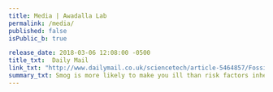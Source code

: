 ```yaml
---
title: Media | Awadalla Lab
permalink: /media/
published: false
isPublic_b: true

release_date: 2018-03-06 12:08:00 -0500
title_txt: 	Daily Mail
link_txt: "http://www.dailymail.co.uk/sciencetech/article-5464857/Fossil-fuels-air-pollution-control-expression-genes.html"
summary_txt: Smog is more likely to make you ill than risk factors inherited from your parents' DNA, new study warns
---
```

